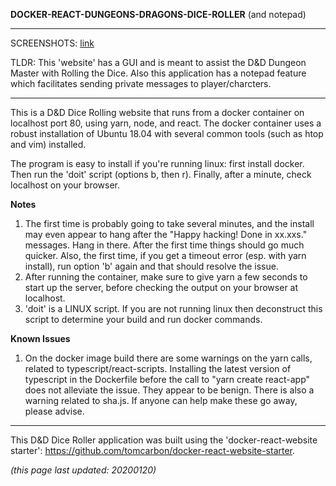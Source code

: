 
**DOCKER-REACT-DUNGEONS-DRAGONS-DICE-ROLLER** (and notepad)

******************************************************************************

SCREENSHOTS: [link](https://imgur.com/a/VnovNsb)

TLDR: This 'website' has a GUI and is meant to assist the D&D Dungeon Master with Rolling the Dice. Also this application has a notepad feature which facilitates sending private messages to player/charcters. 

******************************************************************************

This is a D&D Dice Rolling website that runs from a docker container on localhost port 80, using yarn, node, and react. The docker container uses a robust installation of Ubuntu 18.04 with several common tools (such as htop and vim) installed. 

The program is easy to install if you're running linux: first install docker. Then run the 'doit' script (options b, then r). Finally, after a minute, check localhost on your browser.

**Notes**
1) The first time is probably going to take several minutes, and the install may even appear to hang after the "Happy hacking! Done in xx.xxs." messages. Hang in there. After the first time things should go much quicker. Also, the first time, if you get a timeout error (esp. with yarn install), run option 'b' again and that should resolve the issue.
2) After running the container, make sure to give yarn a few seconds to start up the server, before checking the output on your browser at localhost.
3) 'doit' is a LINUX script. If you are not running linux then deconstruct this script to determine your build and run docker commands. 

**Known Issues**
1) On the docker image build there are some warnings on the yarn calls, related to typescript/react-scripts. Installing the latest version of typescript in the Dockerfile before the call to "yarn create react-app" does not alleviate the issue. They appear to be benign. There is also a warning related to sha.js. If anyone can help make these go away, please advise.

************************************************

This D&D Dice Roller application was built using the 'docker-react-website starter': https://github.com/tomcarbon/docker-react-website-starter.


*(this page last updated: 20200120)*
